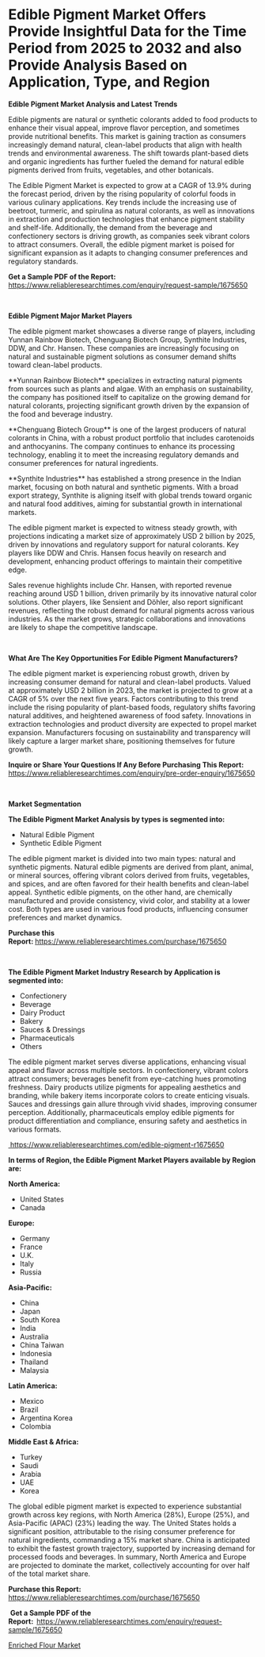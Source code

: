 <p><h1>Edible Pigment Market Offers Provide Insightful Data for the Time Period from 2025 to 2032 and also Provide Analysis Based on Application, Type, and Region</h1></p><p><strong>Edible Pigment Market Analysis and Latest Trends</strong></p>
<p><p>Edible pigments are natural or synthetic colorants added to food products to enhance their visual appeal, improve flavor perception, and sometimes provide nutritional benefits. This market is gaining traction as consumers increasingly demand natural, clean-label products that align with health trends and environmental awareness. The shift towards plant-based diets and organic ingredients has further fueled the demand for natural edible pigments derived from fruits, vegetables, and other botanicals. </p><p>The Edible Pigment Market is expected to grow at a CAGR of 13.9% during the forecast period, driven by the rising popularity of colorful foods in various culinary applications. Key trends include the increasing use of beetroot, turmeric, and spirulina as natural colorants, as well as innovations in extraction and production technologies that enhance pigment stability and shelf-life. Additionally, the demand from the beverage and confectionery sectors is driving growth, as companies seek vibrant colors to attract consumers. Overall, the edible pigment market is poised for significant expansion as it adapts to changing consumer preferences and regulatory standards.</p></p>
<p><strong>Get a Sample PDF of the Report:&nbsp;</strong> <a href="https://www.reliableresearchtimes.com/enquiry/request-sample/1675650?utm_campaign=2455&utm_medium=2&utm_source=Github&utm_content=ia&utm_term=14022025&utm_id=edible-pigment">https://www.reliableresearchtimes.com/enquiry/request-sample/1675650</a></p>
<p>&nbsp;</p>
<p><strong>Edible Pigment Major Market Players</strong></p>
<p><p>The edible pigment market showcases a diverse range of players, including Yunnan Rainbow Biotech, Chenguang Biotech Group, Synthite Industries, DDW, and Chr. Hansen. These companies are increasingly focusing on natural and sustainable pigment solutions as consumer demand shifts toward clean-label products.</p><p>**Yunnan Rainbow Biotech** specializes in extracting natural pigments from sources such as plants and algae. With an emphasis on sustainability, the company has positioned itself to capitalize on the growing demand for natural colorants, projecting significant growth driven by the expansion of the food and beverage industry.</p><p>**Chenguang Biotech Group** is one of the largest producers of natural colorants in China, with a robust product portfolio that includes carotenoids and anthocyanins. The company continues to enhance its processing technology, enabling it to meet the increasing regulatory demands and consumer preferences for natural ingredients.</p><p>**Synthite Industries** has established a strong presence in the Indian market, focusing on both natural and synthetic pigments. With a broad export strategy, Synthite is aligning itself with global trends toward organic and natural food additives, aiming for substantial growth in international markets.</p><p>The edible pigment market is expected to witness steady growth, with projections indicating a market size of approximately USD 2 billion by 2025, driven by innovations and regulatory support for natural colorants. Key players like DDW and Chris. Hansen focus heavily on research and development, enhancing product offerings to maintain their competitive edge.</p><p>Sales revenue highlights include Chr. Hansen, with reported revenue reaching around USD 1 billion, driven primarily by its innovative natural color solutions. Other players, like Sensient and Döhler, also report significant revenues, reflecting the robust demand for natural pigments across various industries. As the market grows, strategic collaborations and innovations are likely to shape the competitive landscape.</p></p>
<p>&nbsp;</p>
<p><strong>What Are The Key Opportunities For Edible Pigment Manufacturers?</strong></p>
<p><p>The edible pigment market is experiencing robust growth, driven by increasing consumer demand for natural and clean-label products. Valued at approximately USD 2 billion in 2023, the market is projected to grow at a CAGR of 5% over the next five years. Factors contributing to this trend include the rising popularity of plant-based foods, regulatory shifts favoring natural additives, and heightened awareness of food safety. Innovations in extraction technologies and product diversity are expected to propel market expansion. Manufacturers focusing on sustainability and transparency will likely capture a larger market share, positioning themselves for future growth.</p></p>
<p><strong>Inquire or Share Your Questions If Any Before Purchasing This Report:</strong> <a href="https://www.reliableresearchtimes.com/enquiry/pre-order-enquiry/1675650?utm_campaign=2455&utm_medium=2&utm_source=Github&utm_content=ia&utm_term=14022025&utm_id=edible-pigment">https://www.reliableresearchtimes.com/enquiry/pre-order-enquiry/1675650</a></p>
<p>&nbsp;</p>
<p><strong>Market Segmentation</strong></p>
<p><strong>The Edible Pigment Market Analysis by types is segmented into:</strong></p>
<p><ul><li>Natural Edible Pigment</li><li>Synthetic Edible Pigment</li></ul></p>
<p><p>The edible pigment market is divided into two main types: natural and synthetic pigments. Natural edible pigments are derived from plant, animal, or mineral sources, offering vibrant colors derived from fruits, vegetables, and spices, and are often favored for their health benefits and clean-label appeal. Synthetic edible pigments, on the other hand, are chemically manufactured and provide consistency, vivid color, and stability at a lower cost. Both types are used in various food products, influencing consumer preferences and market dynamics.</p></p>
<p><strong>Purchase this Report:&nbsp;</strong><a href="https://www.reliableresearchtimes.com/purchase/1675650?utm_campaign=2455&utm_medium=2&utm_source=Github&utm_content=ia&utm_term=14022025&utm_id=edible-pigment">https://www.reliableresearchtimes.com/purchase/1675650</a></p>
<p>&nbsp;</p>
<p><strong>The Edible Pigment Market Industry Research by Application is segmented into:</strong></p>
<p><ul><li>Confectionery</li><li>Beverage</li><li>Dairy Product</li><li>Bakery</li><li>Sauces & Dressings</li><li>Pharmaceuticals</li><li>Others</li></ul></p>
<p><p>The edible pigment market serves diverse applications, enhancing visual appeal and flavor across multiple sectors. In confectionery, vibrant colors attract consumers; beverages benefit from eye-catching hues promoting freshness. Dairy products utilize pigments for appealing aesthetics and branding, while bakery items incorporate colors to create enticing visuals. Sauces and dressings gain allure through vivid shades, improving consumer perception. Additionally, pharmaceuticals employ edible pigments for product differentiation and compliance, ensuring safety and aesthetics in various formats.</p></p>
<p><a href="https://www.reliableresearchtimes.com/edible-pigment-r1675650?utm_campaign=2455&utm_medium=2&utm_source=Github&utm_content=ia&utm_term=14022025&utm_id=edible-pigment">&nbsp;https://www.reliableresearchtimes.com/edible-pigment-r1675650</a></p>
<p><strong>In terms of Region, the Edible Pigment Market Players available by Region are:</strong></p>
<p>
    <p> <strong> North America: </strong>
        <ul>
            <li>United States</li>
            <li>Canada</li>
        </ul>
        </p> 
    <p> <strong> Europe: </strong>
        <ul>
            <li>Germany</li>
            <li>France</li>
            <li>U.K.</li>
            <li>Italy</li>
            <li>Russia</li>
        </ul>
        </p> 
    <p> <strong> Asia-Pacific: </strong>
        <ul>
            <li>China</li>
            <li>Japan</li>
            <li>South Korea</li>
            <li>India</li>
            <li>Australia</li>
            <li>China Taiwan</li>
            <li>Indonesia</li>
            <li>Thailand</li>
            <li>Malaysia</li>
        </ul>
        </p> 
    <p> <strong> Latin America: </strong>
        <ul>
            <li>Mexico</li>
            <li>Brazil</li>
            <li>Argentina Korea</li>
            <li>Colombia</li>
        </ul>
        </p> 
    <p> <strong> Middle East & Africa: </strong>
        <ul>
            <li>Turkey</li>
            <li>Saudi</li>
            <li>Arabia</li>
            <li>UAE</li>
            <li>Korea</li>
        </ul>
    </p>
    </p>
<p><p>The global edible pigment market is expected to experience substantial growth across key regions, with North America (28%), Europe (25%), and Asia-Pacific (APAC) (23%) leading the way. The United States holds a significant position, attributable to the rising consumer preference for natural ingredients, commanding a 15% market share. China is anticipated to exhibit the fastest growth trajectory, supported by increasing demand for processed foods and beverages. In summary, North America and Europe are projected to dominate the market, collectively accounting for over half of the total market share.</p></p>
<p><strong>Purchase this Report: </strong><a href="https://www.reliableresearchtimes.com/purchase/1675650?utm_campaign=2455&utm_medium=2&utm_source=Github&utm_content=ia&utm_term=14022025&utm_id=edible-pigment">https://www.reliableresearchtimes.com/purchase/1675650</a></p>
<p>&nbsp;<strong>Get a Sample PDF of the Report:&nbsp;&nbsp;</strong><a href="https://www.reliableresearchtimes.com/enquiry/request-sample/1675650?utm_campaign=2455&utm_medium=2&utm_source=Github&utm_content=ia&utm_term=14022025&utm_id=edible-pigment">https://www.reliableresearchtimes.com/enquiry/request-sample/1675650</a></p>
<p><strong></strong></p>
<p><p><a href="https://github.com/xanaanenkaly/Market-Research-Report-List-1/blob/main/enriched-flour-market.md?utm_campaign=2455&utm_medium=2&utm_source=Github&utm_content=ia&utm_term=14022025&utm_id=edible-pigment">Enriched Flour Market</a></p></p>